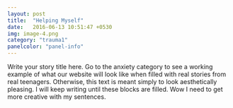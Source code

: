 ```yaml
---
layout: post
title:  "Helping Myself"
date:   2016-06-13 10:51:47 +0530
img: image-4.png
category: "trauma1"
panelcolor: "panel-info"
---
```

Write your story title here. Go to the anxiety category to see a working example of what our website will look like when filled with real stories from real teenagers. Otherwise, this text is meant simply to look aesthetically pleasing. I will keep writing until these blocks are filled. Wow I need to get more creative with my sentences.